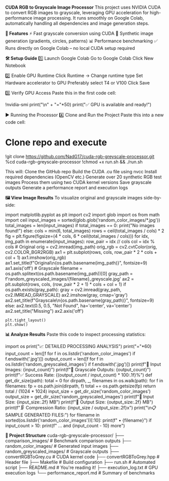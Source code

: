 **CUDA RGB to Grayscale Image Processor**
This project uses NVIDIA CUDA to convert RGB images to grayscale, leveraging GPU acceleration for high-performance image processing. It runs smoothly on Google Colab, automatically handling all dependencies and image generation steps.

**🚀 Features**
⚡ Fast grayscale conversion using CUDA
🧪 Synthetic image generation (gradients, circles, patterns)
📊 Performance benchmarking
✅ Runs directly on Google Colab – no local CUDA setup required


**🛠️ Setup Guide**
1️⃣ Launch Google Colab
Go to Google Colab
Click New Notebook

2️⃣ Enable GPU Runtime
Click Runtime → Change runtime type
Set Hardware accelerator to GPU
Preferably select T4 or V100
Click Save

3️⃣ Verify GPU Access
Paste this in the first code cell:

!nvidia-smi
print("\n" + "="*50)
print("✅ GPU is available and ready!")

▶️ Running the Processor
4️⃣ Clone and Run the Project
Paste this into a new code cell:

# Clone repo and execute
!git clone https://github.com/NadG17/cuda-rgb-greyscale-processor.git
%cd cuda-rgb-greyscale-processor
!chmod +x run.sh && ./run.sh

This will:
Clone the GitHub repo
Build the CUDA .cu file using nvcc
Install required dependencies (OpenCV etc.)
Generate over 20 synthetic RGB test images
Process them using two CUDA kernel versions
Save grayscale outputs
Generate a performance report and execution logs

**🖼️ View Image Results**
To visualize original and grayscale images side-by-side:

import matplotlib.pyplot as plt
import cv2
import glob
import os
from math import ceil
input_images = sorted(glob.glob('random_color_images/*.jpg'))
total_images = len(input_images)
if total_images == 0:
    print("No images found!")
else:
    cols = min(6, total_images)
    rows = ceil(total_images / cols) * 2
    fig = plt.figure(figsize=(4 * cols, 6 * ceil(total_images / cols)))
    for idx, img_path in enumerate(input_images):
        row_pair = idx // cols
        col = idx % cols
        # Original
        orig = cv2.imread(img_path)
        orig_rgb = cv2.cvtColor(orig, cv2.COLOR_BGR2RGB)
        ax1 = plt.subplot(rows, cols, row_pair * 2 * cols + col + 1)
        ax1.imshow(orig_rgb)
        ax1.set_title(f"Original\n{os.path.basename(img_path)}", fontsize=9)
        ax1.axis('off')
        # Grayscale
        filename = os.path.splitext(os.path.basename(img_path))[0]
        gray_path = f'random_greyscaled_images/{filename}_greyscale.jpg'
        ax2 = plt.subplot(rows, cols, (row_pair * 2 + 1) * cols + col + 1)
        if os.path.exists(gray_path):
            gray = cv2.imread(gray_path, cv2.IMREAD_GRAYSCALE)
            ax2.imshow(gray, cmap='gray')
            ax2.set_title(f"Grayscale\n{os.path.basename(gray_path)}", fontsize=9)
        else:
            ax2.text(0.5, 0.5, "Not Found", ha='center', va='center')
            ax2.set_title("Missing")
        ax2.axis('off')

    plt.tight_layout()
    plt.show()
    
**📊 Analyze Results**
Paste this code to inspect processing statistics:

import os
print("📈 DETAILED PROCESSING ANALYSIS")
print("="*60)
input_count = len([f for f in os.listdir('random_color_images') if f.endswith('.jpg')])
output_count = len([f for f in os.listdir('random_greyscaled_images') if f.endswith('.jpg')])
print(f"📁 Input Images: {input_count}")
print(f"📁 Grayscale Outputs: {output_count}")
print(f"✅ Success Rate: {(output_count / input_count) * 100:.1f}%")
def get_dir_size(path):
    total = 0
    for dirpath, _, filenames in os.walk(path):
        for f in filenames:
            fp = os.path.join(dirpath, f)
            total += os.path.getsize(fp)
    return total / (1024 * 1024)
input_size = get_dir_size('random_color_images')
output_size = get_dir_size('random_greyscaled_images')
print(f"💾 Input Size: {input_size:.2f} MB")
print(f"💾 Output Size: {output_size:.2f} MB")
print(f"🗜️ Compression Ratio: {input_size / output_size:.2f}x")
print("\n📋 SAMPLE GENERATED FILES:")
for filename in sorted(os.listdir('random_color_images'))[:10]:
    print(f"   • {filename}")
if input_count > 10:
    print(f"   ... and {input_count - 10} more")
    
**🧩 Project Structure**
cuda-rgb-greyscale-processor/
├── comparison_images/            # Benchmark comparison outputs
├── random_color_images/          # Generated input images
├── random_greyscaled_images/     # Grayscale outputs
├── convertRGBToGrey.cu           # CUDA kernel code
├── convertRGBToGrey.hpp          # Header file
├── Makefile                      # Build configuration
├── run.sh                        # Automated script
├── README.md                     # You're reading it!
├── execution_log.txt             # GPU execution logs
└── performance_report.md         # Summary of benchmarks
